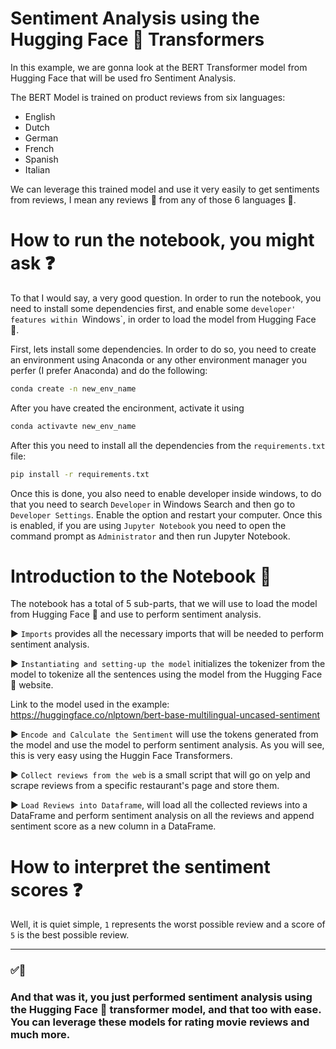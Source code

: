 # Sentiment Analysis using the Hugging Face 🤗 Transformers

In this example, we are gonna look at the BERT Transformer model from Hugging Face that will be used fro Sentiment Analysis. 

The BERT Model is trained on product reviews from six languages:

- English
- Dutch
- German
- French
- Spanish
- Italian

We can leverage this trained model and use it very easily to get sentiments from reviews, I mean any reviews 🍾 from any of those 6 languages 💬.

# How to run the notebook, you might ask ❓

To that I would say, a very good question. In order to run the notebook, you need to install some dependencies first, and enable some `developer' features within `Windows`, in order to load the model from Hugging Face 🤗.

First, lets install some dependencies. In order to do so, you need to create an environment using Anaconda or any other environment manager you perfer (I prefer Anaconda) and do the following:

```Bash
conda create -n new_env_name
```

After you have created the encironment, activate it using

```Bash
conda activavte new_env_name
```

After this you need to install all the dependencies from the `requirements.txt` file:

```Bash
pip install -r requirements.txt
```

Once this is done, you also need to enable developer inside windows, to do that you need to search `Developer` in Windows Search and then go to `Developer Settings`. Enable the option and restart your computer. Once this is enabled, if you are using `Jupyter Notebook` you need to open the command prompt as `Administrator` and then run Jupyter Notebook.

# Introduction to the Notebook 📓

The notebook has a total of 5 sub-parts, that we will use to load the model from Hugging Face 🤗 and use to perform sentiment analysis.

▶ `Imports` provides all the necessary imports that will be needed to perform sentiment analysis.

▶ `Instantiating and setting-up the model` initializes the tokenizer from the model to tokenize all the sentences using the model from the Hugging Face 🤗 website.

Link to the model used in the example: https://huggingface.co/nlptown/bert-base-multilingual-uncased-sentiment

▶ `Encode and Calculate the Sentiment` will use the tokens generated from the model and use the model to perform sentiment analysis. As you will see, this is very easy using the Huggin Face Transformers.

▶ `Collect reviews from the web` is a small script that will go on yelp and scrape reviews from a specific restaurant's page and store them.

▶ `Load Reviews into Dataframe`, will load all the collected reviews into a DataFrame and perform sentiment analysis on all the reviews and append sentiment score as a new column in a DataFrame.

# How to interpret the sentiment scores ❓

Well, it is quiet simple, `1` represents the worst possible review and a score of `5` is the best possible review.

---

### ✅🏁
### And that was it, you just performed sentiment analysis using the Hugging Face 🤗 transformer model, and that too with ease. You can leverage these models for rating movie reviews and much more.